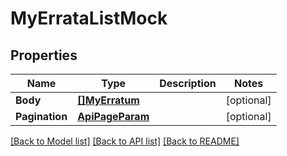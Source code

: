 # MyErrataListMock

## Properties

Name | Type | Description | Notes
------------ | ------------- | ------------- | -------------
**Body** | [**[]MyErratum**](MyErratum.md) |  | [optional] 
**Pagination** | [**ApiPageParam**](APIPageParam.md) |  | [optional] 

[[Back to Model list]](../README.md#documentation-for-models) [[Back to API list]](../README.md#documentation-for-api-endpoints) [[Back to README]](../README.md)


